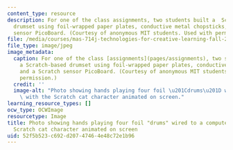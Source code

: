```yaml
---
content_type: resource
description: For one of the class assignments, two students built a  Scratch-based
  drumset using foil-wrapped paper plates, conductive metal chopsticks, and a Scratch
  sensor PicoBoard. (Courtesy of anonymous MIT students. Used with permission.)
file: /media/courses/mas-714j-technologies-for-creative-learning-fall-2009/52f5b523c692d20747464e48c72e1b96_mas-714jf09.jpg
file_type: image/jpeg
image_metadata:
  caption: For one of the class [assignments](pages/assignments), two students built
    a Scratch-based drumset using foil-wrapped paper plates, conductive metal chopsticks,
    and a Scratch sensor PicoBoard. (Courtesy of anonymous MIT students. Used with
    permission.)
  credit: ''
  image-alt: "Photo showing hands playing four foil \u201Cdrums\u201D wired to a computer,\
    \ with the Scratch cat character animated on screen."
learning_resource_types: []
ocw_type: OCWImage
resourcetype: Image
title: Photo showing hands playing four foil "drums" wired to a computer, with the
  Scratch cat character animated on screen
uid: 52f5b523-c692-d207-4746-4e48c72e1b96
---
```

